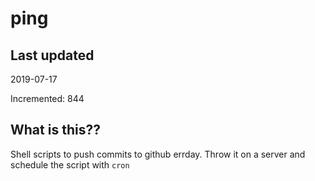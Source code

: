 # ping

## Last updated
2019-07-17

Incremented: 844

## What is this??
Shell scripts to push commits to github errday. Throw it on a server and schedule the script with `cron`
